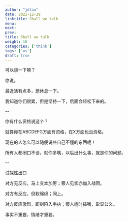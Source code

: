 ```yaml
---
author: "jdlau"
date: 2022-12-29
linktitle: Shall we talk
menu:
next:
prev:
title: Shall we talk
weight: 10
categories: ['think']
tags: ['us']
draft: true
---
```


可以谈一下嘛？

你说。

最近活有点多，想休息一下。

我知道你们很累，但是坚持一下，后面会轻松下来的。

--

你有什么资格说这个？

就算你在ABCDEFG方面有资格，在X方面也没资格。

现在的人怎么可以随便说些自己不懂的东西呢！

所有人都闭口不谈，就你多嘴，以后出什么事，就是你的问题。

--

试探性出口

对方无反应，马上变本加厉；旁人见状亦加入战团。

对方有反应，但软绵绵；同上。

对方反应激烈，即刻陷入争执；旁人适时插嘴，彰显公义。

事实不重要，情绪才重要。
